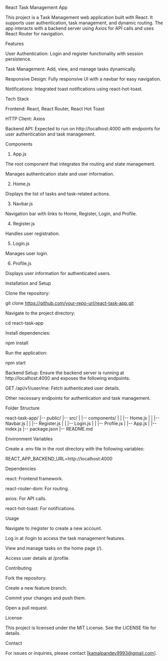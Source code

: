 React Task Management App

This project is a Task Management web application built with React. It supports user authentication, task management, and dynamic routing. The app interacts with a backend server using Axios for API calls and uses React Router for navigation.

Features

User Authentication: Login and register functionality with session persistence.

Task Management: Add, view, and manage tasks dynamically.

Responsive Design: Fully responsive UI with a navbar for easy navigation.

Notifications: Integrated toast notifications using react-hot-toast.

Tech Stack

Frontend: React, React Router, React Hot Toast

HTTP Client: Axios

Backend API: Expected to run on http://localhost:4000 with endpoints for user authentication and task management.

Components

1. App.js

The root component that integrates the routing and state management.

Manages authentication state and user information.

2. Home.js

Displays the list of tasks and task-related actions.

3. Navbar.js

Navigation bar with links to Home, Register, Login, and Profile.

4. Register.js

Handles user registration.

5. Login.js

Manages user login.

6. Profile.js

Displays user information for authenticated users.

Installation and Setup

Clone the repository:

git clone https://github.com/your-repo-url/react-task-app.git

Navigate to the project directory:

cd react-task-app

Install dependencies:

npm install

Run the application:

npm start

Backend Setup:
Ensure the backend server is running at http://localhost:4000 and exposes the following endpoints:

GET /api/v1/user/me: Fetch authenticated user details.

Other necessary endpoints for authentication and task management.

Folder Structure

react-task-app/
|-- public/
|-- src/
|   |-- components/
|   |   |-- Home.js
|   |   |-- Navbar.js
|   |   |-- Register.js
|   |   |-- Login.js
|   |   |-- Profile.js
|   |-- App.js
|   |-- index.js
|-- package.json
|-- README.md

Environment Variables

Create a .env file in the root directory with the following variables:

REACT_APP_BACKEND_URL=http://localhost:4000

Dependencies

react: Frontend framework.

react-router-dom: For routing.

axios: For API calls.

react-hot-toast: For notifications.

Usage

Navigate to /register to create a new account.

Log in at /login to access the task management features.

View and manage tasks on the home page (/).

Access user details at /profile.

Contributing

Fork the repository.

Create a new feature branch.

Commit your changes and push them.

Open a pull request.

License

This project is licensed under the MIT License. See the LICENSE file for details.

Contact

For issues or inquiries, please contact [kamalpandey9993@gmail.com].

